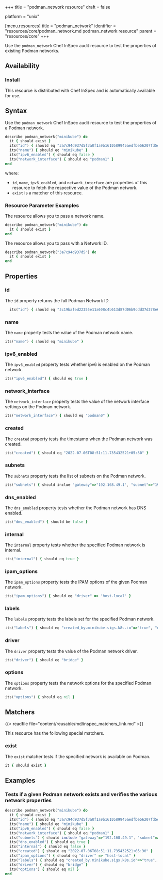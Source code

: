 +++
title = "podman_network resource"
draft = false

platform = "unix"

[menu.resources]
    title = "podman_network"
    identifier = "resources/core/podman_network.md podman_network resource"
    parent = "resources/core"
+++

Use the `podman_network` Chef InSpec audit resource to test the properties of existing Podman networks.

## Availability

### Install

This resource is distributed with Chef InSpec and is automatically available for use.

## Syntax

Use the `podman_network` Chef InSpec audit resource to test the properties of a Podman network.

```ruby
describe podman_network("minikube") do
  it { should exist }
  its("id") { should eq "3a7c94d937d5f3a0f1a9b1610589945aedfbe56207fd5d32fc8154aa1a8b007f" }
  its("name") { should eq "minikube" }
  its("ipv6_enabled") { should eq false }
  its("network_interface") { should eq "podman1" }
end
```

where:

- `id`, `name`, `ipv6_enabled`, and `network_interface` are properties of this resource to fetch the respective value of the Podman network.
- `exist` is a matcher of this resource.

### Resource Parameter Examples

The resource allows you to pass a network name.

```ruby
describe podman_network("minikube") do
  it { should exist }
end
```

The resource allows you to pass with a Network ID.

```ruby
describe podman_network("3a7c94d937d5") do
  it { should exist }
end
```

## Properties

### id

The `id` property returns the full Podman Network ID.

```ruby
  its("id") { should eq "3c19bafed22355e11a608c4b613d87d06b9cdd37d378e6e0176cbc8e7144d5c6" }
```

### name

The `name` property tests the value of the Podman network name.

```ruby
its("name") { should eq "minikube" }
```

### ipv6_enabled

The `ipv6_enabled` property tests whether ipv6 is enabled on the Podman network.

```ruby
its("ipv6_enabled") { should eq true }
```

### network_interface

The `network_interface` property tests the value of the network interface settings on the Podman network.

```ruby
its("network_interface") { should eq "podman0" }
```

### created

The `created` property tests the timestamp when the Podman network was created.

```ruby
its("created") { should eq "2022-07-06T08:51:11.735432521+05:30" }
```

### subnets

The `subnets` property tests the list of subnets on the Podman network.

```ruby
its("subnets") { should inclue "gateway"=>"192.168.49.1", "subnet"=>"192.168.49.0/24" }
```

### dns_enabled

The `dns_enabled` property tests whether the Podman network has DNS enabled.

```ruby
its("dns_enabled") { should be false }
```

### internal

The `internal` property tests whether the specified Podman network is internal.

```ruby
its("internal") { should eq true }
```

### ipam_options

The `ipam_options` property tests the IPAM options of the given Podman network.

```ruby
its("ipam_options") { should eq "driver" => "host-local" }
```

### labels

The `labels` property tests the labels set for the specified Podman network.

```ruby
its("labels") { should eq "created_by.minikube.sigs.k8s.io"=>"true", "name.minikube.sigs.k8s.io"=>"minikube" }
```

### driver

The `driver` property tests the value of the Podman network driver.

```ruby
its("driver") { should eq "bridge" }
```

### options

The `options` property tests the network options for the specified Podman network.

```ruby
its("options") { should eq nil }
```

## Matchers

{{< readfile file="content/reusable/md/inspec_matchers_link.md" >}}

This resource has the following special matchers.

### exist

The `exist` matcher tests if the specified network is available on Podman.

```ruby
it { should exist }
```

## Examples

### Tests if a given Podman network exists and verifies the various network properties

```ruby
describe podman_network("minikube") do
  it { should exist }
  its("id") { should eq "3a7c94d937d5f3a0f1a9b1610589945aedfbe56207fd5d32fc8154aa1a8b007f" }
  its("name") { should eq "minikube" }
  its("ipv6_enabled") { should eq false }
  its("network_interface") { should eq "podman1" }
  its("subnets") { should include "gateway"=>"192.168.49.1", "subnet"=>"192.168.49.0/24" }
  its("dns_enabled") { should eq true }
  its("internal") { should eq false }
  its("created") { should eq "2022-07-06T08:51:11.735432521+05:30" }
  its("ipam_options") { should eq "driver" => "host-local" }
  its("labels") { should eq "created_by.minikube.sigs.k8s.io"=>"true", "name.minikube.sigs.k8s.io"=>"minikube" }
  its("driver") { should eq "bridge" }
  its("options") { should eq nil }
end
```

